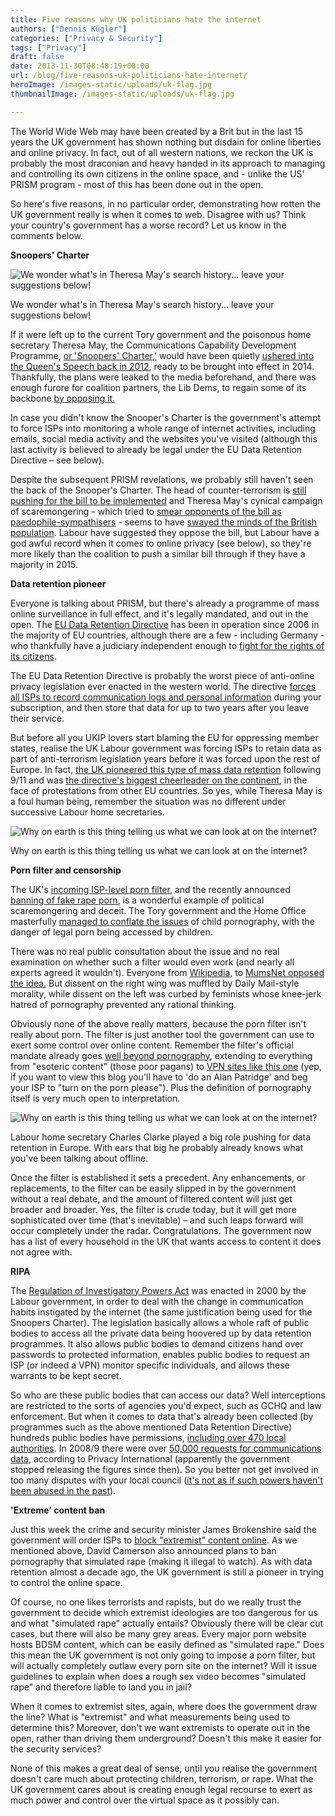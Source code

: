 ```yaml
---
title: Five reasons why UK politicians hate the internet
authors: ["Dennis Kügler"]
categories: ["Privacy & Security"]
tags: ["Privacy"]
draft: false
date: 2013-11-30T08:48:19+00:00
url: /blog/five-reasons-uk-politicians-hate-internet/
heroImage: /images-static/uploads/uk-flag.jpg
thumbnailImage: /images-static/uploads/uk-flag.jpg

---
```

The World Wide Web may have been created by a Brit but in the last 15 years the UK government has shown nothing but disdain for online liberties and online privacy. In fact, out of all western nations, we reckon the UK is probably the most draconian and heavy handed in its approach to managing and controlling its own citizens in the online space, and - unlike the US' PRISM program - most of this has been done out in the open.

So here's five reasons, in no particular order, demonstrating how rotten the UK government really is when it comes to web. Disagree with us? Think your country's government has a worse record? Let us know in the comments below.

**Snoopers' Charter**

![We wonder what's in Theresa May's search history... leave your suggestions below!](/images-static/uploads/398px-Theresa_May_-_Home_Secretary_and_minister_for_women_and_equality.jpg "We wonder what's in Theresa May's search history... leave your suggestions below!")

We wonder what's in Theresa May's search history&#8230; leave your suggestions below!

If it were left up to the current Tory government and the poisonous home secretary Theresa May, the Communications Capability Development Programme, [or 'Snoopers' Charter,'][1] would have been quietly [ushered into the Queen's Speech back in 2012][2], ready to be brought into effect in 2014. Thankfully, the plans were leaked to the media beforehand, and there was enough furore for coalition partners, the Lib Dems, to regain some of its backbone [by opposing it.][3]

In case you didn't know the Snooper's Charter is the government's attempt to force ISPs into monitoring a whole range of internet activities, including emails, social media activity and the websites you've visited (although this last activity is believed to already be legal under the EU Data Retention Directive – see below).

Despite the subsequent PRISM revelations, we probably still haven't seen the back of the Snooper's Charter. The head of counter-terrorism is [still pushing for the bill to be implemented][4] and Theresa May's cynical campaign of scaremongering - which tried to [smear opponents of the bill as paedophile-sympathisers][5] - seems to have [swayed the minds of the British population][6]. Labour have suggested they oppose the bill, but Labour have a god awful record when it comes to online privacy (see below), so they're more likely than the coalition to push a similar bill through if they have a majority in 2015.

**Data retention pioneer**

Everyone is talking about PRISM, but there's already a programme of mass online surveillance in full effect, and it's legally mandated, and out in the open. The [EU Data Retention Directive][7] has been in operation since 2006 in the majority of EU countries, although there are a few - including Germany - who thankfully have a judiciary independent enough to [fight for the rights of its citizens][8].

The EU Data Retention Directive is probably the worst piece of anti-online privacy legislation ever enacted in the western world. The directive [forces all ISPs to record communication logs and personal information][9] during your subscription, and then store that data for up to two years after you leave their service.

But before all you UKIP lovers start blaming the EU for oppressing member states, realise the UK Labour government was forcing ISPs to retain data as part of anti-terrorism legislation years before it was forced upon the rest of Europe. In fact, [the UK pioneered this type of mass data retention][10] following 9/11 and was [the directive's biggest cheerleader on the continent][11], in the face of protestations from other EU countries. So yes, while Theresa May is a foul human being, remember the situation was no different under successive Labour home secretaries.

![Why on earth is this thing telling us what we can look at on the internet?](/images-static/uploads/David_Cameron_official.jpg)

Why on earth is this thing telling us what we can look at on the internet?

**Porn filter and censorship**

The UK's [incoming ISP-level porn filter][12], and the recently announced [banning of fake rape porn][13], is a wonderful example of political scaremongering and deceit. The Tory government and the Home Office masterfully [managed to conflate the issues][14] of child pornography, with the danger of legal porn being accessed by children.

There was no real public consultation about the issue and no real examination on whether such a filter would even work (and nearly all experts agreed it wouldn't). Everyone from [Wikipedia][15], to [MumsNet opposed the idea.][16] But dissent on the right wing was muffled by Daily Mail-style morality, while dissent on the left was curbed by feminists whose knee-jerk hatred of pornography prevented any rational thinking.

Obviously none of the above really matters, because the porn filter isn't really about porn. The filter is just another tool the government can use to exert some control over online content. Remember the filter's official mandate already goes [well beyond pornography][17], extending to everything from "esoteric content" (those poor pagans) to [VPN sites like this one][18] (yep, if you want to view this blog you'll have to 'do an Alan Patridge' and beg your ISP to "turn on the porn please"). Plus the definition of pornography itself is very much open to interpretation.

![Why on earth is this thing telling us what we can look at on the internet?](/images-static/uploads/Charles_Clarke_bungling_home_secretary.jpg)

Labour home secretary Charles Clarke played a big role pushing for data retention in Europe. With ears that big he probably already knows what you've been talking about offline.

Once the filter is established it sets a precedent. Any enhancements, or replacements, to the filter can be easily slipped in by the government without a real debate, and the amount of filtered content will just get broader and broader. Yes, the filter is crude today, but it will get more sophisticated over time (that's inevitable) – and such leaps forward will occur completely under the radar. Congratulations. The government now has a list of every household in the UK that wants access to content it does not agree with.

**RIPA**

The [Regulation of Investigatory Powers Act][19] was enacted in 2000 by the Labour government, in order to deal with the change in communication habits instigated by the internet (the same justification being used for the Snoopers Charter). The legislation basically allows a whole raft of public bodies to access all the private data being hoovered up by data retention programmes. It also allows public bodies to demand citizens hand over passwords to protected information, enables public bodies to request an ISP (or indeed a VPN) monitor specific individuals, and allows these warrants to be kept secret.

So who are these public bodies that can access our data? Well interceptions are restricted to the sorts of agencies you'd expect, such as GCHQ and law enforcement. But when it comes to data that's already been collected (by programmes such as the above mentioned Data Retention Directive) hundreds public bodies have permissions, [including over 470 local authorities][20]. In 2008/9 there were over [50,000 requests for communications data][21], according to Privacy International (apparently the government stopped releasing the figures since then). So you better not get involved in too many disputes with your local council ([it's not as if such powers haven't been abused in the past][22]).

**'Extreme' content ban**

Just this week the crime and security minister James Brokenshire said the government will order ISPs to [block "extremist" content online][23]. As we mentioned above, David Camerson also announced plans to ban pornography that simulated rape (making it illegal to watch). As with data retention almost a decade ago, the UK government is still a pioneer in trying to control the online space.

Of course, no one likes terrorists and rapists, but do we really trust the government to decide which extremist ideologies are too dangerous for us and what "simulated rape" actually entails? Obviously there will be clear cut cases, but there will also be many grey areas. Every major porn website hosts BDSM content, which can be easily defined as "simulated rape." Does this mean the UK government is not only going to impose a porn filter, but will actually completely outlaw every porn site on the internet? Will it issue guidelines to explain when does a rough sex video becomes "simulated rape" and therefore liable to land you in jail?

When it comes to extremist sites, again, where does the government draw the line? What is "extremist" and what measurements being used to determine this? Moreover, don't we want extremists to operate out in the open, rather than driving them underground? Doesn't this make it easier for the security services?

None of this makes a great deal of sense, until you realise the government doesn't care much about protecting children, terrorism, or rape. What the UK government cares about is creating enough legal recourse to exert as much power and control over the virtual space as it possibly can.

 [1]: http://en.wikipedia.org/wiki/Draft_Communications_Data_Bill
 [2]: http://www.theregister.co.uk/2012/04/02/ccdp_government_snooping_plans/
 [3]: http://www.mirror.co.uk/news/uk-news/snoopers-charter-liberal-democrats-still-1920532
 [4]: http://www.theguardian.com/uk-news/2013/nov/12/counter-terror-chief-charles-farr-snoopers-charter
 [5]: /blog/oppose-the-uks-spying-bill-youre-siding-with-paedophiles/
 [6]: http://www.huffingtonpost.co.uk/2013/06/10/poll-finds-public-support-snooping-plans_n_3415724.html
 [7]: http://en.wikipedia.org/wiki/Data_Retention_Directive
 [8]: http://www.out-law.com/page-10807
 [9]: https://wiki.openrightsgroup.org/wiki/Data_Retention_Directive
 [10]: http://www.theregister.co.uk/2003/09/15/uk_gov_to_impose_data/
 [11]: http://news.bbc.co.uk/2/hi/technology/4744304.stm
 [12]: http://www.wired.co.uk/news/archive/2013-07/25/isp--north-korea
 [13]: http://www.businessinsider.com/people-with-rape-porn-in-the-uk-could-get-jail-time-2013-11
 [14]: http://www.theguardian.com/technology/2013/jul/22/david-cameron-crusade-internet-pornography
 [15]: http://www.bbc.co.uk/news/uk-23558865
 [16]: http://www.telegraph.co.uk/technology/news/8316997/Mumsnet-abandons-support-for-anti-pornography-web-filters.html
 [17]: http://www.gizmodo.co.uk/2013/07/the-great-firewall-of-cameron-wont-just-block-porn/
 [18]: http://www.gizmodo.co.uk/2013/09/uh-oh-uk-porn-filter-also-blocks-vpns/
 [19]: http://en.wikipedia.org/wiki/RIPA
 [20]: http://www.liberty-human-rights.org.uk/human-rights/privacy/state-surveillance/index.php
 [21]: https://www.privacyinternational.org/reports/united-kingdom/ii-surveillance-policies#_ftn48
 [22]: http://www.theregister.co.uk/2008/04/28/ripa_council_dog_fouling/
 [23]: http://www.theguardian.com/uk-news/2013/nov/27/ministers-order-isps-block-terrorist-websites